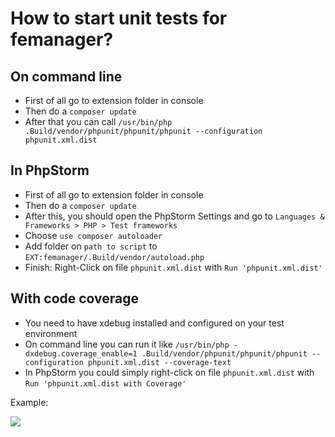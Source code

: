 # How to start unit tests for femanager?

## On command line

* First of all go to extension folder in console
* Then do a `composer update`
* After that you can call `/usr/bin/php .Build/vendor/phpunit/phpunit/phpunit --configuration phpunit.xml.dist`

## In PhpStorm

* First of all go to extension folder in console
* Then do a `composer update`
* After this, you should open the PhpStorm Settings and go to `Languages & Frameworks > PHP > Test frameworks`
* Choose `use composer autoloader`
* Add folder on `path to script` to `EXT:femanager/.Build/vendor/autoload.php`
* Finish: Right-Click on file `phpunit.xml.dist` with `Run 'phpunit.xml.dist'`

## With code coverage

* You need to have xdebug installed and configured on your test environment
* On command line you can run it like `/usr/bin/php -dxdebug.coverage_enable=1 .Build/vendor/phpunit/phpunit/phpunit --configuration phpunit.xml.dist --coverage-text`
* In PhpStorm you could simply right-click on file `phpunit.xml.dist` with `Run 'phpunit.xml.dist with Coverage'`


Example:

<img src="https://s.nimbus.everhelper.me/attachment/1403605/9ugfz1b792wcm798i08p/262407-2PlZAEN2PlWD7B9A/screen.png" />
